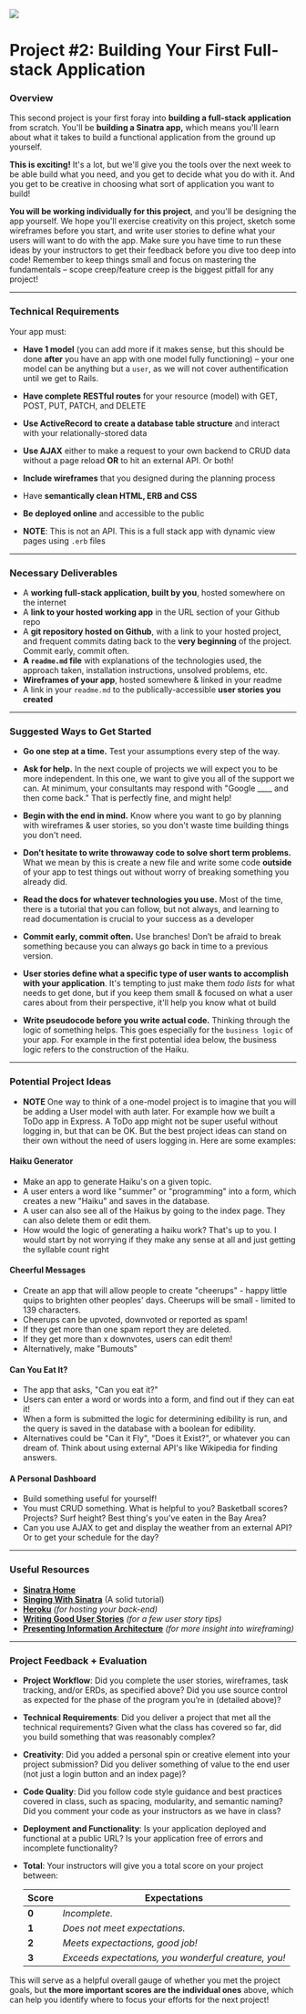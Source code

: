 <!--
Creator: Alex White
Market: SF
-->

![](https://ga-dash.s3.amazonaws.com/production/assets/logo-9f88ae6c9c3871690e33280fcf557f33.png)

# Project #2: Building Your First Full-stack Application

### Overview

This second project is your first foray into **building a full-stack application** from scratch. You'll be **building a Sinatra app,** which means you'll learn about what it takes to build a functional application from the ground up yourself.

**This is exciting!** It's a lot, but we'll give you the tools over the next week to be able build what you need, and you get to decide what you do with it. And you get to be creative in choosing what sort of application you want to build!

**You will be working individually for this project**, and you'll be designing the app yourself. We hope you'll exercise creativity on this project, sketch some wireframes before you start, and write user stories to define what your users will want to do with the app. Make sure you have time to run these ideas by your instructors to get their feedback before you dive too deep into code! Remember to keep things small and focus on mastering the fundamentals – scope creep/feature creep is the biggest pitfall for any project!

---

### Technical Requirements

Your app must:

* **Have 1 model** (you can add more if it makes sense, but this should be done **after** you have an app with one model fully functioning) – your one model can be anything but a `user`, as we will not cover authentification until we get to Rails.

* **Have complete RESTful routes** for your resource (model) with GET, POST, PUT, PATCH, and DELETE

* **Use ActiveRecord to create a database table structure** and interact with your relationally-stored data

* **Use AJAX** either to make a request to your own backend to CRUD data without a page reload **OR** to hit an external API. Or both!

* **Include wireframes** that you designed during the planning process

* Have **semantically clean HTML, ERB and CSS**

* **Be deployed online** and accessible to the public

* **NOTE**: This is not an API. This is a full stack app with dynamic view pages using `.erb` files

---

### Necessary Deliverables

* A **working full-stack application, built by you**, hosted somewhere on the internet
* A **link to your hosted working app** in the URL section of your Github repo
* A **git repository hosted on Github**, with a link to your hosted project,  and frequent commits dating back to the **very beginning** of the project. Commit early, commit often.
* **A ``readme.md`` file** with explanations of the technologies used, the approach taken, installation instructions, unsolved problems, etc.
* **Wireframes of your app**, hosted somewhere & linked in your readme
* A link in your ``readme.md`` to the publically-accessible **user stories you created**

---

### Suggested Ways to Get Started

* **Go one step at a time.** Test your assumptions every step of the way.

* **Ask for help.** In the next couple of projects we will expect you to be more independent. In this one, we want to give you all of the support we can. At minimum, your consultants may respond with "Google ____ and then come back." That is perfectly fine, and might help!

* **Begin with the end in mind.** Know where you want to go by planning with wireframes & user stories, so you don't waste time building things you don't need.

* **Don’t hesitate to write throwaway code to solve short term problems.** What we mean by this is create a new file and write some code **outside** of your app to test things out without worry of breaking something you already did.

* **Read the docs for whatever technologies you use.** Most of the time, there is a tutorial that you can follow, but not always, and learning to read documentation is crucial to your success as a developer

* **Commit early, commit often.** Use branches! Don’t be afraid to break something because you can always go back in time to a previous version.

* **User stories define what a specific type of user wants to accomplish with your application**. It's tempting to just make them _todo lists_ for what needs to get done, but if you keep them small & focused on what a user cares about from their perspective, it'll help you know what ot build

* **Write pseudocode before you write actual code.** Thinking through the logic of something helps. This goes especially for the `business logic` of your app. For example in the first potential idea below, the business logic refers to the construction of the Haiku.

---

### Potential Project Ideas

* **NOTE** One way to think of a one-model project is to imagine that you will be adding a User model with auth later. For example how we built a ToDo app in Express. A ToDo app might not be super useful without logging in, but that can be OK. But the best project ideas can stand on their own without the need of users logging in. Here are some examples:

#### Haiku Generator
- Make an app to generate Haiku's on a given topic.
- A user enters a word like "summer" or "programming" into a form, which creates a new "Haiku" and saves in the database.
- A user can also see all of the Haikus by going to the index page. They can also delete them or edit them.
- How would the logic of generating a haiku work? That's up to you. I would start by not worrying if they make any sense at all and just getting the syllable count right

#### Cheerful Messages

- Create an app that will allow people to create "cheerups" - happy little quips to brighten other peoples' days. Cheerups will be small - limited to 139 characters.
- Cheerups can be upvoted, downvoted or reported as spam!
- If they get more than one spam report they are deleted.
- If they get more than x downvotes, users can edit them!
- Alternatively, make "Bumouts"


#### Can You Eat It?
- The app that asks, "Can you eat it?"
- Users can enter a word or words into a form, and find out if they can eat it!
- When a form is submitted the logic for determining edibility is run, and the query is saved in the database with a boolean for edibility.  
- Alternatives could be "Can it Fly", "Does it Exist?", or whatever you can dream of. Think about using external API's like Wikipedia for finding answers.

#### A Personal Dashboard
- Build something useful for yourself!
- You must CRUD something. What is helpful to you? Basketball scores? Projects? Surf height? Best thing's you've eaten in the Bay Area?
- Can you use AJAX to get and display the weather from an external API? Or to get your schedule for the day?
---

### Useful Resources

* **[Sinatra Home](http://www.sinatrarb.com/)**
* **[Singing With Sinatra](http://code.tutsplus.com/tutorials/singing-with-sinatra--net-18965)** (A solid tutorial)
* **[Heroku](http://www.heroku.com)** _(for hosting your back-end)_
* **[Writing Good User Stories](http://www.mariaemerson.com/user-stories/)** _(for a few user story tips)_
* **[Presenting Information Architecture](http://webstyleguide.com/wsg3/3-information-architecture/4-presenting-information.html)** _(for more insight into wireframing)_

---

### Project Feedback + Evaluation

* __Project Workflow__: Did you complete the user stories, wireframes, task tracking, and/or ERDs, as specified above? Did you use source control as expected for the phase of the program you’re in (detailed above)?

* __Technical Requirements__: Did you deliver a project that met all the technical requirements? Given what the class has covered so far, did you build something that was reasonably complex?

* __Creativity__: Did you added a personal spin or creative element into your project submission? Did you deliver something of value to the end user (not just a login button and an index page)?

* __Code Quality__: Did you follow code style guidance and best practices covered in class, such as spacing, modularity, and semantic naming? Did you comment your code as your instructors as we have in class?

* __Deployment and Functionality__: Is your application deployed and functional at a public URL? Is your application free of errors and incomplete functionality?

* __Total__: Your instructors will give you a total score on your project between:

    Score | Expectations
    ----- | ------------
    **0** | _Incomplete._
    **1** | _Does not meet expectations._
    **2** | _Meets expectactions, good job!_
    **3** | _Exceeds expectations, you wonderful creature, you!_

 This will serve as a helpful overall gauge of whether you met the project goals, but __the more important scores are the individual ones__ above, which can help you identify where to focus your efforts for the next project!
